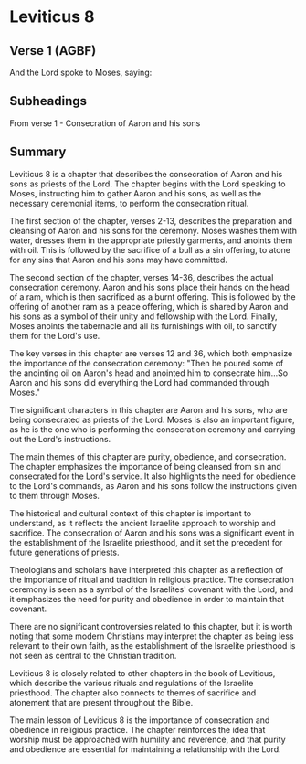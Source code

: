 # Leviticus 8

## Verse 1 (AGBF)

And the Lord spoke to Moses, saying:

## Subheadings

From verse 1 - Consecration of Aaron and his sons

## Summary

Leviticus 8 is a chapter that describes the consecration of Aaron and his sons as priests of the Lord. The chapter begins with the Lord speaking to Moses, instructing him to gather Aaron and his sons, as well as the necessary ceremonial items, to perform the consecration ritual.

The first section of the chapter, verses 2-13, describes the preparation and cleansing of Aaron and his sons for the ceremony. Moses washes them with water, dresses them in the appropriate priestly garments, and anoints them with oil. This is followed by the sacrifice of a bull as a sin offering, to atone for any sins that Aaron and his sons may have committed.

The second section of the chapter, verses 14-36, describes the actual consecration ceremony. Aaron and his sons place their hands on the head of a ram, which is then sacrificed as a burnt offering. This is followed by the offering of another ram as a peace offering, which is shared by Aaron and his sons as a symbol of their unity and fellowship with the Lord. Finally, Moses anoints the tabernacle and all its furnishings with oil, to sanctify them for the Lord's use.

The key verses in this chapter are verses 12 and 36, which both emphasize the importance of the consecration ceremony: "Then he poured some of the anointing oil on Aaron's head and anointed him to consecrate him...So Aaron and his sons did everything the Lord had commanded through Moses."

The significant characters in this chapter are Aaron and his sons, who are being consecrated as priests of the Lord. Moses is also an important figure, as he is the one who is performing the consecration ceremony and carrying out the Lord's instructions.

The main themes of this chapter are purity, obedience, and consecration. The chapter emphasizes the importance of being cleansed from sin and consecrated for the Lord's service. It also highlights the need for obedience to the Lord's commands, as Aaron and his sons follow the instructions given to them through Moses.

The historical and cultural context of this chapter is important to understand, as it reflects the ancient Israelite approach to worship and sacrifice. The consecration of Aaron and his sons was a significant event in the establishment of the Israelite priesthood, and it set the precedent for future generations of priests.

Theologians and scholars have interpreted this chapter as a reflection of the importance of ritual and tradition in religious practice. The consecration ceremony is seen as a symbol of the Israelites' covenant with the Lord, and it emphasizes the need for purity and obedience in order to maintain that covenant.

There are no significant controversies related to this chapter, but it is worth noting that some modern Christians may interpret the chapter as being less relevant to their own faith, as the establishment of the Israelite priesthood is not seen as central to the Christian tradition.

Leviticus 8 is closely related to other chapters in the book of Leviticus, which describe the various rituals and regulations of the Israelite priesthood. The chapter also connects to themes of sacrifice and atonement that are present throughout the Bible.

The main lesson of Leviticus 8 is the importance of consecration and obedience in religious practice. The chapter reinforces the idea that worship must be approached with humility and reverence, and that purity and obedience are essential for maintaining a relationship with the Lord.